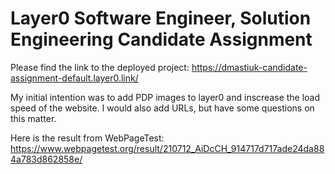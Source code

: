 # Layer0 Software Engineer, Solution Engineering Candidate Assignment 

Please find the link to the deployed project:
https://dmastiuk-candidate-assignment-default.layer0.link/

My initial intention was to add PDP images to layer0 and inscrease the load speed of the website.
I would also add URLs, but have some questions on this matter.


Here is the result from WebPageTest: https://www.webpagetest.org/result/210712_AiDcCH_914717d717ade24da884a783d862858e/
